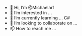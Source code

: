 - 👋 Hi, I’m @Michaelar1
- 👀 I’m interested in ... 
- 🌱 I’m currently learning ... C#
- 💞️ I’m looking to collaborate on ...
- 📫 How to reach me ...

<!---
Michaelar1/Michaelar1 is a ✨ special ✨ repository because its `README.md` (this file) appears on your GitHub profile.
You can click the Preview link to take a look at your changes.
--->
